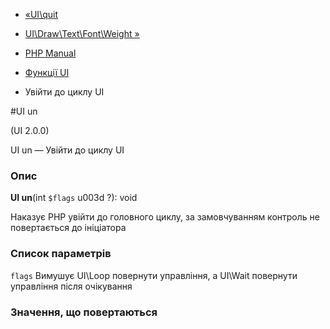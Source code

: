 - [«UI\quit](function.ui-quit.md)
- [UI\Draw\Text\Font\Weight »](class.ui-draw-text-font-weight.md)

- [PHP Manual](index.md)
- [Функції UI](ref.ui.md)
- Увійти до циклу UI

#UIun

(UI 2.0.0)

UIun — Увійти до циклу UI

### Опис

**UIun**(int `$flags` u003d ?): void

Наказує PHP увійти до головного циклу, за замовчуванням контроль не
повертається до ініціатора

### Список параметрів

`flags`
Вимушує UI\Loop повернути управління, а UI\Wait повернути управління після
очікування

### Значення, що повертаються
